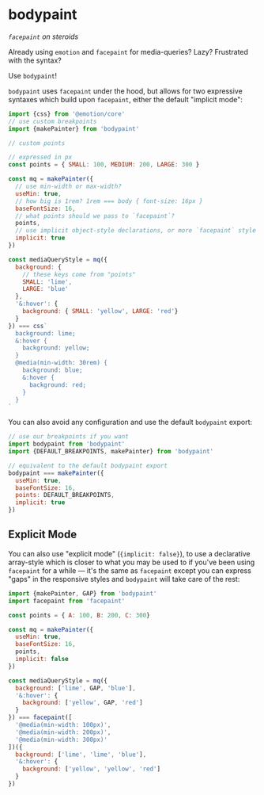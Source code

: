 # bodypaint

_`facepaint` on steroids_

Already using `emotion` and `facepaint` for media-queries? Lazy? Frustrated with the syntax?

Use `bodypaint`!

`bodypaint` uses `facepaint` under the hood, but allows for two expressive syntaxes which build upon `facepaint`, either the default "implicit mode":

```js
import {css} from '@emotion/core'
// use custom breakpoints
import {makePainter} from 'bodypaint'

// custom points

// expressed in px
const points = { SMALL: 100, MEDIUM: 200, LARGE: 300 }

const mq = makePainter({
  // use min-width or max-width?
  useMin: true,
  // how big is 1rem? 1rem === body { font-size: 16px } 
  baseFontSize: 16,
  // what points should we pass to `facepaint`?
  points,
  // use implicit object-style declarations, or more `facepaint` style arrays?
  implicit: true
})

const mediaQueryStyle = mq({
  background: {
    // these keys come from "points"
    SMALL: 'lime',
    LARGE: 'blue'
  },
  '&:hover': {
    background: { SMALL: 'yellow', LARGE: 'red'}
  }
}) === css`
  background: lime;
  &:hover {
    background: yellow;
  }
  @media(min-width: 30rem) {
    background: blue;
    &:hover {
      background: red;
    }
  }
`
```

You can also avoid any configuration and use the default `bodypaint` export:

```js
// use our breakpoints if you want
import bodypaint from 'bodypaint'
import {DEFAULT_BREAKPOINTS, makePainter} from 'bodypaint'

// equivalent to the default bodypaint export
bodypaint === makePainter({
  useMin: true,
  baseFontSize: 16,
  points: DEFAULT_BREAKPOINTS,
  implicit: true
})
```

## Explicit Mode

You can also use "explicit mode" (`{implicit: false}`), to use a declarative array-style which is closer to what you may be used to if you've been using `facepaint` for a while &mdash; it's the same as `facepaint` except you can express "gaps" in the responsive styles and `bodypaint` will take care of the rest:

```js
import {makePainter, GAP} from 'bodypaint'
import facepaint from 'facepaint'

const points = { A: 100, B: 200, C: 300}

const mq = makePainter({
  useMin: true,
  baseFontSize: 16,
  points,
  implicit: false
})

const mediaQueryStyle = mq({
  background: ['lime', GAP, 'blue'],
  '&:hover': {
    background: ['yellow', GAP, 'red']
  }
}) === facepaint([
  '@media(min-width: 100px)',
  '@media(min-width: 200px)',
  '@media(min-width: 300px)'
])({
  background: ['lime', 'lime', 'blue'],
  '&:hover': {
    background: ['yellow', 'yellow', 'red']
  }
})
```


